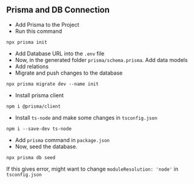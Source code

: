 ## Prisma and DB Connection
- Add Prisma to the Project
- Run this command 
```
npx prisma init
```
- Add Database URL into the `.env` file
- Now, in the generated folder `prisma/schema.prisma`. Add data models 
- Add relations
- Migrate and push changes to the database
```
npx prisma migrate dev --name init
```
- Install prisma client
```
npm i @prisma/client
```
- Install `ts-node` and make some changes in `tsconfig.json`
```
npm i --save-dev ts-node
```
- Add `prisma` command in `package.json`
- Now, seed the database. 
```
npx prisma db seed
```
If this gives error, might want to change `moduleResolution: 'node'` in `tsconfig.json`
